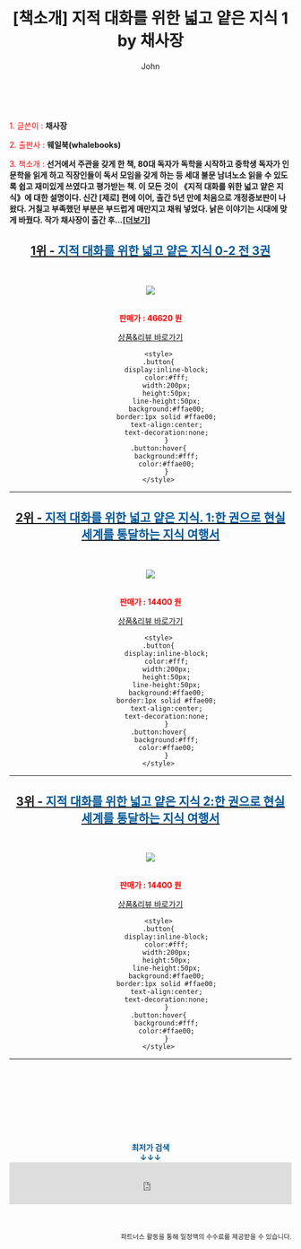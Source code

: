 ﻿---
layout: post
title:  "[책소개] 지적 대화를 위한 넓고 얕은 지식 1 by 채사장"
author: John
categories: [ 도서 ]
tags: [ 지적 대화를 위한 넓고 얕은 지식 1, 지적 대화를 위한 넓고 얕은 지식 1 독후감, 지적 대화를 위한 넓고 얕은 지식 1 줄거리, 지적 대화를 위한 넓고 얕은 지식 1 pdf, 지적 대화를 위한 넓고 얕은 지식 1 요약, 지적 대화를 위한 넓고 얕은 지식 1 경제 ]
image: https://search1.kakaocdn.net/thumb/R120x174.q85/?fname=http%3A%2F%2Ft1.daumcdn.net%2Flbook%2Fimage%2F5221724%3Ftimestamp%3D20230226145011 
description: "[책소개] 지적 대화를 위한 넓고 얕은 지식 1 by 채사장"
toc: true
toc_sticky: true
---

<br>
<p>
<font color='#ff0000'>1. 글쓴이 : </font><b>채사장</b>
<p>
<font color='#ff0000'>2. 출판사 : </font><b>웨일북(whalebooks)</b>
<p>
<font color='#ff0000'>3. 책소개 : </font><b>선거에서 주관을 갖게 한 책, 80대 독자가 독학을 시작하고 중학생 독자가 인문학을 읽게 하고 직장인들이 독서 모임을 갖게 하는 등 세대 불문 남녀노소 읽을 수 있도록 쉽고 재미있게 쓰였다고 평가받는 책. 이 모든 것이 《지적 대화를 위한 넓고 얕은 지식》에 대한 설명이다.  신간 [제로] 편에 이어, 출간 5년 만에 처음으로 개정증보판이 나왔다. 거칠고 부족했던 부분은 부드럽게 매만지고 채워 넣었다. 낡은 이야기는 시대에 맞게 바꿨다. 작가 채사장이 출간 후...<a href="https://link.coupang.com/re/AFFSDP?lptag=AF7307611&pageKey=1220421167&itemId=2211114772&vendorItemId=70179370673&traceid=V0-153-f2a87d51d17be33d&requestid=20230303231250558298861" target="_blank">[더보기]</a></b>
<p>
    
<center><h2><a href="https://link.coupang.com/re/AFFSDP?lptag=AF7307611&pageKey=1220421167&itemId=2211114772&vendorItemId=70179370673&traceid=V0-153-f2a87d51d17be33d&requestid=20230303231250558298861" target="_blank"><b>1위 - <font color='#01579B'>지적 대화를 위한 넓고 얕은 지식 0-2 전 3권</font></b></a></h2><br>

<a href="https://link.coupang.com/re/AFFSDP?lptag=AF7307611&pageKey=1220421167&itemId=2211114772&vendorItemId=70179370673&traceid=V0-153-f2a87d51d17be33d&requestid=20230303231250558298861" target="_blank"><img src="https://static.coupangcdn.com/image/vendor_inventory/5ad1/57ee600917329655895fd3f58b05ff601a461630ad4f380aaeb0c58f31f3.png"></a><br><br>

<b><font color='#ff0000'>판매가 : 46620 원</font></b><br>

<a href="https://link.coupang.com/re/AFFSDP?lptag=AF7307611&pageKey=1220421167&itemId=2211114772&vendorItemId=70179370673&traceid=V0-153-f2a87d51d17be33d&requestid=20230303231250558298861" target="_blank" class="button">상품&리뷰 바로가기</a><p>

        <style>
        .button{
            display:inline-block;
            color:#fff;
            width:200px;
            height:50px;
            line-height:50px;
            background:#ffae00;
            border:1px solid #ffae00;
            text-align:center;
            text-decoration:none;
            }
        .button:hover{
            background:#fff;
            color:#ffae00;
            }
        </style>

<hr>

<center><h2><a href="https://link.coupang.com/re/AFFSDP?lptag=AF7307611&pageKey=1200967208&itemId=2185859515&vendorItemId=70183871087&traceid=V0-153-2703873ef40ce31e&requestid=20230303231250558298861" target="_blank"><b>2위 - <font color='#01579B'>지적 대화를 위한 넓고 얕은 지식. 1:한 권으로 현실 세계를 통달하는 지식 여행서</font></b></a></h2><br>

<a href="https://link.coupang.com/re/AFFSDP?lptag=AF7307611&pageKey=1200967208&itemId=2185859515&vendorItemId=70183871087&traceid=V0-153-2703873ef40ce31e&requestid=20230303231250558298861" target="_blank"><img src="https://static.coupangcdn.com/image/vendor_inventory/e3a0/3dd15a69799b788ac3c2b89823c11e1cd05c6a90a7fdd629e3df75ac3783.jpg"></a><br><br>

<b><font color='#ff0000'>판매가 : 14400 원</font></b><br>

<a href="https://link.coupang.com/re/AFFSDP?lptag=AF7307611&pageKey=1200967208&itemId=2185859515&vendorItemId=70183871087&traceid=V0-153-2703873ef40ce31e&requestid=20230303231250558298861" target="_blank" class="button">상품&리뷰 바로가기</a><p>

        <style>
        .button{
            display:inline-block;
            color:#fff;
            width:200px;
            height:50px;
            line-height:50px;
            background:#ffae00;
            border:1px solid #ffae00;
            text-align:center;
            text-decoration:none;
            }
        .button:hover{
            background:#fff;
            color:#ffae00;
            }
        </style>

<hr>

<center><h2><a href="https://link.coupang.com/re/AFFSDP?lptag=AF7307611&pageKey=1200967086&itemId=2185859318&vendorItemId=70183870839&traceid=V0-153-0a7c912412d64b47&requestid=20230303231250558298861" target="_blank"><b>3위 - <font color='#01579B'>지적 대화를 위한 넓고 얕은 지식 2:한 권으로 현실 세계를 통달하는 지식 여행서</font></b></a></h2><br>

<a href="https://link.coupang.com/re/AFFSDP?lptag=AF7307611&pageKey=1200967086&itemId=2185859318&vendorItemId=70183870839&traceid=V0-153-0a7c912412d64b47&requestid=20230303231250558298861" target="_blank"><img src="https://static.coupangcdn.com/image/vendor_inventory/9b0f/bd82a578b9e8343afc9bd3b28205af07e4479c8bdc57e3d0906d82dfa7ca.jpg"></a><br><br>

<b><font color='#ff0000'>판매가 : 14400 원</font></b><br>

<a href="https://link.coupang.com/re/AFFSDP?lptag=AF7307611&pageKey=1200967086&itemId=2185859318&vendorItemId=70183870839&traceid=V0-153-0a7c912412d64b47&requestid=20230303231250558298861" target="_blank" class="button">상품&리뷰 바로가기</a><p>

        <style>
        .button{
            display:inline-block;
            color:#fff;
            width:200px;
            height:50px;
            line-height:50px;
            background:#ffae00;
            border:1px solid #ffae00;
            text-align:center;
            text-decoration:none;
            }
        .button:hover{
            background:#fff;
            color:#ffae00;
            }
        </style>

<hr>

<br><br><br><br><br><br><br>
<center><b><font color='#01579B' size='medium'>최저가 검색<br>
↓↓↓</font></b></center>
<center><iframe src="https://coupa.ng/b1Tbjx" width="100%" height="75" frameborder="0" scrolling="no" referrerpolicy="unsafe-url"></iframe></center>
<br><br>
<p>
<small>
    <div align="right">파트너스 활동을 통해 일정액의 수수료를 제공받을 수 있습니다.</div>
</small>
</p>
